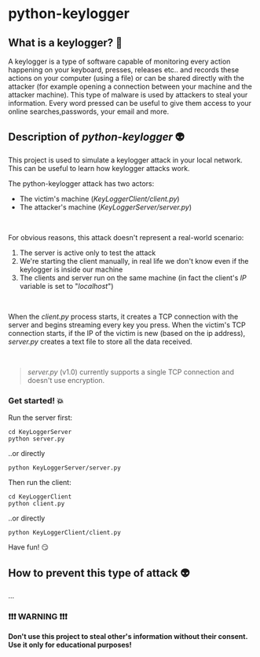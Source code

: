 # python-keylogger

## What is a keylogger? :tea:
A keylogger is a type of software capable of monitoring every action happening on your keyboard, presses, releases etc.. and records these actions on your computer (using a file) or can be shared directly with the attacker (for example opening a connection between your machine and the attacker machine). This type of malware is used by attackers to steal your information. Every word pressed can be useful to give them access to your online searches,passwords, your email and more.

## Description of *python-keylogger* :alien:
This project is used to simulate a keylogger attack in your local network. This can be useful to learn how keylogger attacks work.


The python-keylogger attack has two actors: <br>
- The victim's machine (*KeyLoggerClient/client.py*) 
- The attacker's machine (*KeyLoggerServer/server.py*)

<br>

For obvious reasons, this attack doesn't represent a real-world scenario:
1. The server is active only to test the attack 
2. We're starting the client manually, in real life we don't know even if the keylogger is inside our machine 
3. The clients and server run on the same machine (in fact the client's *IP* variable is set to "*localhost*")

<br> 

When the *client.py* process starts, it creates a TCP connection with the server and begins streaming every key you press. When the victim's TCP connection starts, if the IP of the victim is new (based on the ip address), *server.py* creates a text file to store all the data received. 

<br>

> *server.py* (v1.0) currently supports a single TCP connection and doesn't use encryption.    

### Get started! 💥

Run the server first:
```
cd KeyLoggerServer
python server.py
```
..or directly
```
python KeyLoggerServer/server.py
```
Then run the client:

```
cd KeyLoggerClient
python client.py
```
..or directly
```
python KeyLoggerClient/client.py
```

Have fun! :smirk:

## How to prevent this type of attack :alien:
...

### :exclamation::exclamation::exclamation: WARNING :exclamation::exclamation::exclamation:
**Don't use this project to steal other's information without their consent. Use it only for educational purposes!**
